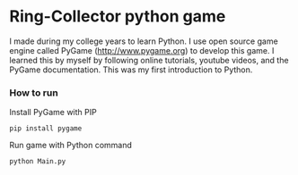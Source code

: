 # Ring-Collector python game

I made during my college years to learn Python. I use open source game engine called PyGame (http://www.pygame.org) to develop this game. I learned this by myself by following online tutorials, youtube videos, and the PyGame documentation. This was my first introduction to Python.

### How to run

Install PyGame with PIP

```
pip install pygame
```

Run game with Python command

```
python Main.py
```
